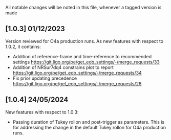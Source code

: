 All notable changes will be noted in this file, whenever a tagged version is made

## [1.0.3] 01/12/2023

Version reviewed for O4a production runs. As new features with respect to 1.0.2, it contains:
- Addition of reference-frame and time-reference to recommended settings https://git.ligo.org/pe/get_eob_settings/-/merge_requests/33
- Addition of NRSur7dq4 constrains plot to report https://git.ligo.org/pe/get_eob_settings/-/merge_requests/34
- Fix prior updating precedence https://git.ligo.org/pe/get_eob_settings/-/merge_requests/28 

## [1.0.4] 24/05/2024

New features with respect to 1.0.3:
- Passing duration of Tukey rollon and post-trigger as parameters. This is for addressing the change in the default Tukey rollon for O4a production runs.